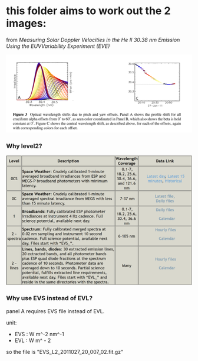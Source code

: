 # this folder aims to work out the 2 images:

from *Measuring Solar Doppler Velocities in the He II 30.38 nm Emission Using the EUVVariability Experiment (EVE)*

![image-20230305175457023](./wavelength_time.assets/image-20230305175457023.png)

### Why level2?

![image-20230305231858307](./wavelength_time.assets/image-20230305231858307.png)

### Why use EVS instead of EVL?

panel A requires EVS file instead of EVL.

unit: 

- EVS : W m^-2 nm^-1 
- EVL : W m^ - 2

so the file is "EVS_L2_2011027_20_007_02.fit.gz"